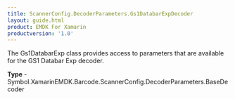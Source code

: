 ```yaml
---
title: ScannerConfig.DecoderParameters.Gs1DatabarExpDecoder
layout: guide.html
product: EMDK For Xamarin
productversion: '1.0'
---
```

The Gs1DatabarExp class provides access to parameters that are available for the GS1 Databar Exp decoder.

**Type** - Symbol.XamarinEMDK.Barcode.ScannerConfig.DecoderParameters.BaseDecoder
















